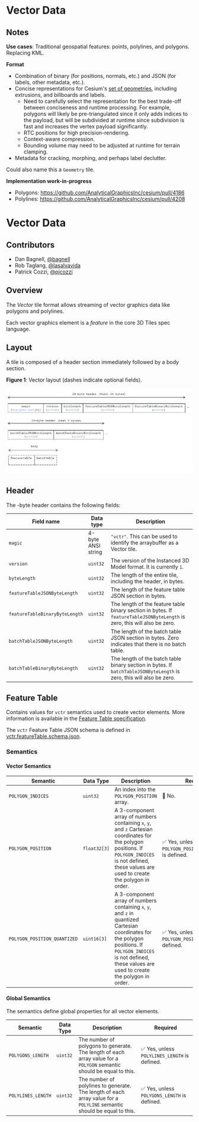 # Vector Data

## Notes

**Use cases**: Traditional geospatial features: points, polylines, and polygons.  Replacing KML.

**Format**
* Combination of binary (for positions, normals, etc.) and JSON (for labels, other metadata, etc.).
* Concise representations for Cesium's [set of geometries](http://cesiumjs.org/2013/11/04/Geometry-and-Appearances/), including extrusions, and billboards and labels.
   * Need to carefully select the representation for the best trade-off between conciseness and runtime processing.  For example, polygons will likely be pre-triangulated since it only adds indices to the payload, but will be subdivided at runtime since subdivision is fast and increases the vertex payload significantly.
   * RTC positions for high precision-rendering.
   * Context-aware compression.
   * Bounding volume may need to be adjusted at runtime for terrain clamping.
* Metadata for cracking, morphing, and perhaps label declutter.

Could also name this a `Geometry` tile.

**Implementation work-in-progress**
* Polygons: https://github.com/AnalyticalGraphicsInc/cesium/pull/4186
* Polylines: https://github.com/AnalyticalGraphicsInc/cesium/pull/4208

# Vector Data

## Contributors

* Dan Bagnell, [@bagnell](https://github.com/bagnell)
* Rob Taglang, [@lasalvavida](https://github.com/lasalvavida)
* Patrick Cozzi, [@pjcozzi](https://twitter.com/pjcozzi)

## Overview

The _Vector_ tile format allows streaming of vector graphics data like polygons and polylines. 

Each vector graphics element is a _feature_ in the core 3D Tiles spec language. 

## Layout

A tile is composed of a header section immediately followed by a body section.

**Figure 1**: Vector layout (dashes indicate optional fields). 

![header layout](figures/header-layout.png)

## Header

The -byte header contains the following fields:

| Field name | Data type | Description |
| --- | --- | --- |
| `magic` | 4-byte ANSI string | `"vctr"`. This can be used to identify the arraybuffer as a Vector tile. |
| `version` | `uint32` | The version of the Instanced 3D Model format. It is currently `1`. |
| `byteLength` | `uint32` | The length of the entire tile, including the header, in bytes. |
| `featureTableJSONByteLength` | `uint32` | The length of the feature table JSON section in bytes. |
| `featureTableBinaryByteLength` | `uint32` | The length of the feature table binary section in bytes. If `featureTableJSONByteLength` is zero, this will also be zero. |
| `batchTableJSONByteLength` | `uint32` | The length of the batch table JSON section in bytes. Zero indicates that there is no batch table. |
| `batchTableBinaryByteLength` | `uint32` | The length of the batch table binary section in bytes. If `batchTableJSONByteLength` is zero, this will also be zero. | 

## Feature Table

Contains values for `vctr` semantics used to create vector elements.
More information is available in the [Feature Table specification](../FeatureTable).

The `vctr` Feature Table JSON schema is defined in [vctr.featureTable.schema.json](../../schema/vctr.featureTable.schema.json).

### Semantics

#### Vector Semantics

| Semantic | Data Type | Description | Required |
| --- | --- | --- | --- |
| `POLYGON_INDICES` | `uint32` | An index into the `POLYGON_POSITION` array. | :red_circle: No. |
| `POLYGON_POSITION` | `float32[3]` | A 3-component array of numbers containing `x`, `y`, and `z` Cartesian coordinates for the polygon positions. If `POLYGON_INDICES` is not defined, these values are used to create the polygon in order. | :white_check_mark: Yes, unless `POLYGON_POSITION_QUANTIZED` is defined. |
| `POLYGON_POSITION_QUANTIZED` | `uint16[3]` | A 3-component array of numbers containing `x`, `y`, and `z` in quantized Cartesian coordinates for the polygon positions. If `POLYGON_INDICES` is not defined, these values are used to create the polygon in order. | :white_check_mark: Yes, unless `POLYGON_POSITION` is defined. |


#### Global Semantics

The semantics define global properties for all vector elements.

| Semantic | Data Type | Description | Required |
| --- | --- | --- | --- |
| `POLYGONS_LENGTH` | `uint32` | The number of polygons to generate. The length of each array value for a `POLYGON` semantic should be equal to this. | :white_check_mark: Yes, unless `POLYLINES_LENGTH` is defined. |
| `POLYLINES_LENGTH` | `uint32` | The number of polylines to generate. The length of each array value for a `POLYLINE` semantic should be equal to this. | :white_check_mark: Yes, unless `POLYGONS_LENGTH` is defined. |
